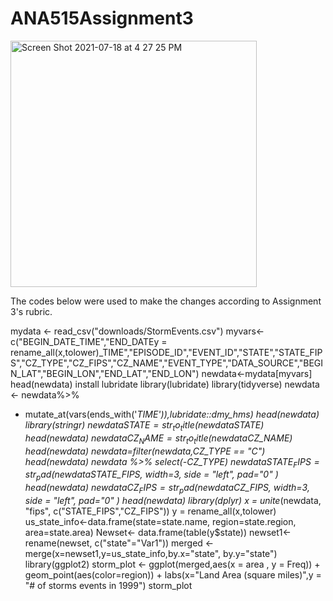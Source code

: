 # ANA515Assignment3

<img width="394" alt="Screen Shot 2021-07-18 at 4 27 25 PM" src="https://user-images.githubusercontent.com/81721126/126082638-db86a5b2-8d8c-491e-b8a4-c73013368591.png">

The codes below were used to make the changes according to Assignment 3's rubric.

mydata <- read_csv("downloads/StormEvents.csv")
myvars<-c("BEGIN_DATE_TIME","END_DATEy = rename_all(x,tolower)_TIME","EPISODE_ID","EVENT_ID","STATE","STATE_FIPS","CZ_TYPE","CZ_FIPS","CZ_NAME","EVENT_TYPE","DATA_SOURCE","BEGIN_LAT","BEGIN_LON","END_LAT","END_LON")
newdata<-mydata[myvars]
head(newdata)
install lubridate
library(lubridate)
library(tidyverse)
newdata <- newdata%>%
 + mutate_at(vars(ends_with('_TIME')),lubridate::dmy_hms)
head(newdata)
library(stringr)
newdata$STATE=str_to_title(newdata$STATE)
head(newdata)
newdata$CZ_NAME=str_to_title(newdata$CZ_NAME)
head(newdata)
newdata=filter(newdata,CZ_TYPE == "C")
head(newdata)
newdata %>% select(-CZ_TYPE)
newdata$STATE_FIPS=str_pad(newdata$STATE_FIPS, width=3, side = "left", pad="0" )
head(newdata)
newdata$CZ_FIPS=str_pad(newdata$CZ_FIPS, width=3, side = "left", pad="0" )
head(newdata)
library(dplyr)
x = unite_(newdata, "fips", c("STATE_FIPS","CZ_FIPS"))
y = rename_all(x,tolower)
us_state_info<-data.frame(state=state.name, region=state.region, area=state.area)
Newset<- data.frame(table(y$state))
newset1<-rename(newset, c("state"="Var1"))
merged <- merge(x=newset1,y=us_state_info,by.x="state", by.y="state")
library(ggplot2)
storm_plot <- ggplot(merged,aes(x = area , y = Freq)) + geom_point(aes(color=region)) + labs(x="Land Area (square miles)",y = "# of storms events in 1999") 
storm_plot

